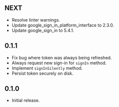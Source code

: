 ## NEXT

* Resolve linter warnings.
* Update google_sign_in_platform_interface to 2.3.0.
* Update google_sign_in to 5.4.1.

## 0.1.1

* Fix bug where token was always being refreshed.
* Always request new sign-in for `signIn` method.
* Implement `signInSilently` method.
* Persist token securely on disk.

## 0.1.0

* Initial release.
